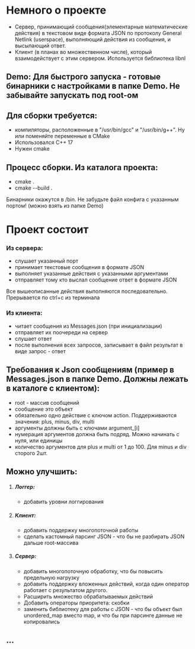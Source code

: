 # Немного о проекте
* Сервер, принимающий сообщения(элементарные математические действия) в текстовом виде формата JSON по протоколу General Netlink (userspace), выполняющий действия из сообщения, и высылающий ответ.
* Клиент (в планах во множественном числе), который взаимодействует с этим сервером.
Используется библиотека libnl
## Demo: Для быстрого запуска - готовые бинарники с настройками в папке Demo. Не забывайте запускать под root-ом
## Для сборки требуется:
* компиляторы, расположенные в "/usr/bin/gcc" и "/usr/bin/g++". Ну или поменяйте переменные в CMake
* Использовался С++ 17
* Нужен cmake
## Процесс сборки. Из каталога проекта:
* cmake .
* cmake --build .

Бинарники окажутся в /bin.
Не забудьте файл конфига с указанным портом! (можно взять из папке Demo)

# Проект состоит
### Из сервера:
* слушает указанный порт
* принимает текстовые сообщения в формате JSON
* выполняет указанные действия с указанными аргументами
* отправляет тому кто выслал сообщение ответ в формате JSON

Все вышеописанные действия выполняются последовательно.
Прерывается по ctrl+c из терминала

### Из клиента:
* читает сообщения из Messages.json (при инициализации)
* отправляет их поочереди на сервер
* слушает ответ
* после выполнения всех запросов, записывает в файл результат в виде запрос - ответ

## Требования к Json сообщениям (пример в Messages.json в папке Demo. Должны лежать в каталоге с клиентом):
* root - массив сообщений
* сообщение это объект
* обязательно одно действие с ключом action. Поддерживаются значения: plus, minus, div, multi
* аргументы должны быть с ключами argument_[i]
* нумерация аргументов должна быть подряд. Можно начинать с нуля, или единицы
* количество аргументов для plus и multi от 1 до 100. Для minus и div сторого 2шт.

## Можно улучшить:
 1. ##### Логгер:
	* добавить уровни логгирования

2. ##### Клиент: 
	* добавить поддержку многопоточной работы
	* сделать кастомный парсинг JSON - что бы не разбирать JSON дальше root-массива

3. ##### Сервер:
	* добавить многопоточную обработку, что бы повысить предельную нагрузку
	* добавить поддержку вложенных действий, когда один оператор работает с результатом другого.
	* Расширить множество обрабатываемых действий
	* Добавить операторы приоритета: скобки
	* заменить библиотеку для работы с JSON - что бы объект был unordered_map вместо map, и что бы при парсинге данные не копировались
## ...
